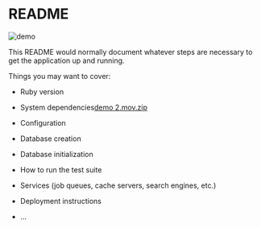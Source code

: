 # README


![demo](https://github.com/3rarara/bookers_ouyou/assets/161809435/10a10774-13c1-4134-a1c4-7673aedf8647)






This README would normally document whatever steps are necessary to get the
application up and running.

Things you may want to cover:

* Ruby version

* System dependencies[demo 2.mov.zip](https://github.com/user-attachments/files/15984632/demo.2.mov.zip)


* Configuration

* Database creation

* Database initialization

* How to run the test suite

* Services (job queues, cache servers, search engines, etc.)

* Deployment instructions

* ...
